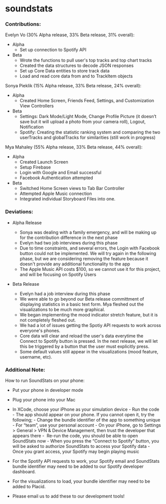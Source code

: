 # soundstats
### Contributions:
Evelyn Vo (30% Alpha release, 33% Beta release, 31% overall):
- Alpha 
    - Set up connection to Spotify API
- Beta
    - Wrote the functions to pull user's top tracks and top chart tracks
    - Created the data structures to decode JSON responses
    - Set up Core Data entities to store track data
    - Load and read core data from and to TrackItem objects

Sonya Pieklik (15% Alpha release, 33% Beta release, 24% overall):
- Alpha
    - Created Home Screen, Friends Feed, Settings, and Customization View Controllers
- Beta
    - Settings: Dark Mode/Light Mode, Change Profile Picture (it doesn’t save but it will upload a photo from your camera roll), Logout, Notification
    - Spotify: Creating the statistic ranking system and comparing the two userTracks and globalTracks for similarities (still work in progress)

Mya Mahaley (55% Alpha release, 33% Beta release, 44% overall):
- Alpha
    - Created Launch Screen
    - Setup Firebase
    - Login with Google and Email successful
    - Facebook Authentication attempted
- Beta
    - Switched Home Screen views to Tab Bar Controller
    - Attempted Apple Music connection
    - Integrated individual Storyboard Files into one.
    
### Deviations:
- Alpha Release
    - Sonya was dealing with a family emergency, and will be making up for the contribution difference in the next phase
    - Evelyn had two job interviews during this phase
    - Due to time constraints, and several errors, the Login with Facebook button could not be implemented. We will try again in the following phase, but we are considering removing the feature because it doesn't provide any additional functionality to the app
    - The Apple Music API costs $100, so we cannot use it for this project, and will be focusing on Spotify Users


- Beta Release
    - Evelyn had a job interview during this phase
    - We were able to go beyond our Beta release committment of displaying statistics in a basic text form. Mya fleshed out the visualizations to be much more graphical.
    - We began implementing the mood indicator stretch feature, but it is not completely fleshed out.
    - We had a lot of issues getting the Spotiy API requests to work across everyone's phones.
    - Core data will clear and reload the user's data everytime the Connect to Spotify button is pressed. In the next release, we will let this be triggered by a button that the user must explicitly press.
    - Some default values still appear in the visualizations (mood feature, username, etc).


### Additional Note:
How to run SoundStats on your phone:
- Put your phone in developer mode
- Plug your phone into your Mac
- In XCode, choose your iPhone as your simulation device
    - Run the code
    - The app should appear on your phone. If you cannot open it, try the following;
        -  Change the bundle identifier of the app to something unique
        -  For “team”, use your personal account
        -  On your iPhone, go to Settings > General > VPN & Device Management, then trust the developer that appears there
        -  Re-run the code, you should be able to open SoundStats now
        -  When you press the “Connect to Spotify” button, you will be asked to authorize SoundStats to access your Spotify data 
        -  Once you grant access, your Spotify may begin playing music

- For the Spotify API requests to work, your Spotify email and SoundStats bundle identifier may need to be added to our Spotify developer dashboard.
- For the visualizations to load, your bundle identifier may need to be added to Placid. 
- Please email us to add these to our development tools!

